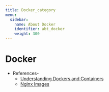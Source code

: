 ```yaml
---
title: Docker_category
menu:
  sidebar:
    name: About Docker
    identifier: abt_docker
    weight: 300
---
```


# Docker
        
  
  
  




- References-
  * [Understanding Dockers and Containers](https://www.youtube.com/watch?v=JSLpG_spOBM)
  * [Nginx Images](https://hub.docker.com/_/nginx)